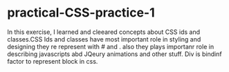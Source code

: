 # practical-CSS-practice-1
In this exercise, I learned and cleeared concepts about CSS ids and classes.CSS Ids and classes have most important role in styling and designing they re represent with # and . also they plays importanr role in describing javascripts abd JQeury animations and other stuff. Div is bindinf factor to represent block in css.
